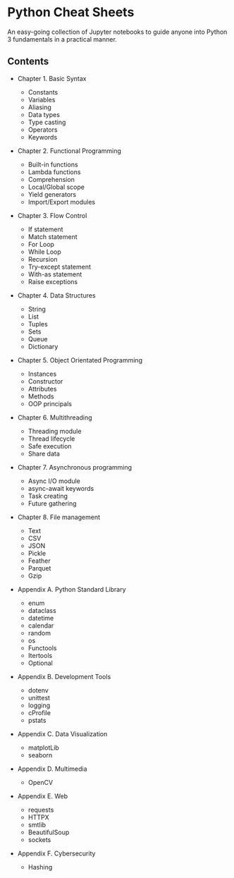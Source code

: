 # Python Cheat Sheets

An easy-going collection of Jupyter notebooks to guide anyone into Python 3 fundamentals in a practical manner.

## Contents

- Chapter 1. Basic Syntax
  - Constants
  - Variables
  - Aliasing
  - Data types
  - Type casting
  - Operators
  - Keywords

- Chapter 2. Functional Programming
  - Built-in functions
  - Lambda functions
  - Comprehension
  - Local/Global scope
  - Yield generators
  - Import/Export modules

- Chapter 3. Flow Control
  - If statement
  - Match statement
  - For Loop
  - While Loop
  - Recursion
  - Try-except statement
  - With-as statement
  - Raise exceptions

- Chapter 4. Data Structures
  - String
  - List
  - Tuples
  - Sets
  - Queue
  - Dictionary

- Chapter 5. Object Orientated Programming
  - Instances
  - Constructor
  - Attributes
  - Methods
  - OOP principals

- Chapter 6. Multithreading
  - Threading module
  - Thread lifecycle
  - Safe execution
  - Share data

- Chapter 7. Asynchronous programming
  - Async I/O module
  - async-await keywords
  - Task creating
  - Future gathering

- Chapter 8. File management
  - Text
  - CSV
  - JSON
  - Pickle
  - Feather
  - Parquet
  - Gzip

- Appendix A. Python Standard Library
  - enum
  - dataclass
  - datetime
  - calendar
  - random
  - os
  - Functools
  - Itertools
  - Optional

- Appendix B. Development Tools
  - dotenv
  - unittest
  - logging
  - cProfile
  - pstats

- Appendix C. Data Visualization
  - matplotLib
  - seaborn

- Appendix D. Multimedia
  - OpenCV

- Appendix E. Web
  - requests
  - HTTPX
  - smtlib
  - BeautifulSoup
  - sockets

- Appendix F. Cybersecurity
  - Hashing
